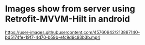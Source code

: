 # Images show from server using Retrofit-MVVM-Hilt in android 

https://user-images.githubusercontent.com/45760942/213887140-bd5174fe-19f7-4d70-b59b-efc9d9c93b3b.mp4
